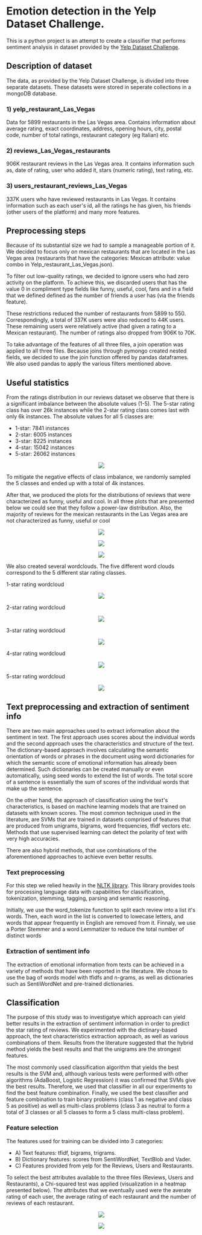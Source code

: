 # Emotion detection in the Yelp Dataset Challenge.

This is a python project is an attempt to create a classifier that performs sentiment analysis in dataset provided by the 
[Yelp Dataset Challenge](https://www.yelp.com/dataset/challenge).

## Description of dataset 

The data, as provided by the Yelp Dataset Challenge, is divided into three separate datasets. These datasets were stored
in seperate collections in a mongoDB database.

### 1) yelp_restaurant_Las_Vegas

Data for 5899 restaurants in the Las Vegas area. Contains information about average rating, exact coordinates, address, 
opening hours, city, postal code, number of total ratings, restaurant category (eg Italian) etc.


### 2) reviews_Las_Vegas_restaurants

906K restaurant reviews in the Las Vegas area. It contains information such as, date of rating, user who added it, 
stars (numeric rating), text rating, etc.

### 3) users_restaurant_reviews_Las_Vegas

337K users who have reviewed restaurants in Las Vegas. It contains information such as each user's id, all the ratings 
he has given, his friends (other users of the platform) and many more features.


## Preprocessing steps

Because of its substantial size we had to sample a manageable portion of it. We decided to focus only on mexican 
restaurants that are located in the Las Vegas area (restaurants that have the categories: Mexican attribute: value 
combo in Yelp_restaurant_Las_Vegas.json).

To filter out low-quality ratings, we decided to ignore users who had zero activity on the platform.
To achieve this, we discarded users that has the value 0 in compliment type fields like funny, useful, cool, fans 
and in a field that we defined defined as the number of friends a user has (via the friends feature).

These restrictions reduced the number of restaurants from 5899 to 550. Correspondingly, a total of 337K users were 
also reduced to 44K users. These remaining users were relatively active (had given a rating to a Mexican restaurant).
The number of ratings also dropped from 906K to 70K.

To take advantage of the features of all three files, a join operation was applied to all three files. Because joins 
through pymongo created nested fields, we decided to use the join function offered by pandas dataframes. 
We also used pandas to apply the various filters mentioned above.


## Useful statistics

From the ratings distribution in our reviews dataset we observe that there is a significant imbalance between the
absolute values (1-5). The 5-star rating class has over 26k instances while the 2-star rating class comes last with only
6k instances. The absolute values for all 5 classes are:

* 1-star: 7841 instances
* 2-star: 6005 instances
* 3-star: 8225 instances
* 4-star: 15042 instances
* 5-star: 26062 instances

<p align="center">
    <img src="https://github.com/diliadis/yelp_sentiment_analysis/blob/master/plots/stars_distribution.png">
</p>

To mitigate the negative effects of class imbalance, we randomly sampled the 5 classes and ended up with a total of
4k instances.

After that, we produced the plots for the distributions of reviews that were characterized as funny, useful and cool.
In all three plots that are presented below we could see that they follow a power-law distribution. Also, the majority of
reviews for the mexican restaurants in the Las Vegas area are not characterized as funny, useful or cool

<p align="center">
    <img src="https://github.com/diliadis/yelp_sentiment_analysis/blob/master/plots/Distribution_of_useful_reviews.png">
</p>

<p align="center">
    <img src="https://github.com/diliadis/yelp_sentiment_analysis/blob/master/plots/Distribution_of_funny_reviews.png">
</p>

<p align="center">
    <img src="https://github.com/diliadis/yelp_sentiment_analysis/blob/master/plots/Distribution_of_cool_reviews.png">
</p>


We also created several wordclouds. The five different word clouds correspond to the 5 different star rating classes.

1-star rating wordcloud
<p align="center">
    <img src="https://github.com/diliadis/yelp_sentiment_analysis/blob/master/word_clouds/rated_1_text.png">
</p>

2-star rating wordcloud
<p align="center">
    <img src="https://github.com/diliadis/yelp_sentiment_analysis/blob/master/word_clouds/rated_2_text.png">
</p>

3-star rating wordcloud
<p align="center">
    <img src="https://github.com/diliadis/yelp_sentiment_analysis/blob/master/word_clouds/rated_3_text.png">
</p>

4-star rating wordcloud
<p align="center">
    <img src="https://github.com/diliadis/yelp_sentiment_analysis/blob/master/word_clouds/rated_4_text.png">
</p>

5-star rating wordcloud
<p align="center">
    <img src="https://github.com/diliadis/yelp_sentiment_analysis/blob/master/word_clouds/rated_5_text.png">
</p>


## Text preprocessing and extraction of sentiment info

There are two main approaches used to extract information about the sentiment in text. The first approach uses scores 
about the individual words and the second approach uses the characteristics and structure of the text. The dictionary-based
approach involves calculating the semantic orientation of words or phrases in the document using word dictionaries for 
which the semantic score of emotional information has already been determined. Such dictionaries can be created manually
or even automatically, using seed words to extend the list of words. The total score of a sentence is essentially the 
sum of scores of the individual words that make up the sentence.

On the other hand, the approach of classification using the text's characteristics, is based on machine learning models
that are trained on datasets with known scores. The most common technique used in the literature, are SVMs that are trained
in datasets comprised of features that are produced from unigrams, bigrams, word frequencies, tfidf vectors etc. Methods 
that use supervised learning can detect the polarity of text with very high accuracies.

There are also hybrid methods, that use combinations of the aforementioned approaches to achieve even better results.

### Text preprocessing

For this step we relied heavily in the [NLTK library](https://www.nltk.org/). This library provides tools for processing 
language data with capabilities for classification, tokenization, stemming, tagging, parsing and semantic reasoning.

Initially, we use the word_tokenize function to split each review into a list it's words. Then, each word in the list is
converted to lowecase letters, and words that appear frequently in English are removed from it. Finnaly, we use a Porter
Stemmer and a word Lemmatizer to reduce the total number of distinct words 

### Extraction of sentiment info

The extraction of emotional information from texts can be achieved in a variety of methods that have been reported in the 
literature. We chose to use the bag of words model with tfidfs and n-grams, as well as dictionaries such as SentiWordNet 
and pre-trained dictionaries.

## Classification

The purpose of this study was to investigatye which approach can yield better results in the extraction of sentiment 
information in order to predict the star rating of reviews. We experimented with the dictinary-based approach, the
text characteristics extraction approach, as well as various combinations of them. Results from the literature suggested
that the hybrid method yields the best results and that the unigrams are the strongest features.

The most commonly used classification algorithm that yields the best results is the SVM and, although various tests were
performed with other algorithms (AdaBoost, Logistic Regression) it was confirmed that SVMs give the best results. Therefore,
we used that classifier in all our experiments to find the best feature combination. Finally, we used the best classifier 
and feature combination to train binary problems (class 1 as negative and class 5 as positive) as well as multi-class
problems (class 3 as neutral to form a total of 3 classes or all 5 classes to form a 5 class multi-class problem).


### Feature selection

The features used for training can be divided into 3 categories:

* A) Text features: tfidf, bigrams, trigrams.
* B) Dictionary features: scores from SentiWordNet, TextBlob and Vader.
* C) Features provided from yelp for the Reviews, Users and Restaurants.

To select the best attributes available to the three files (Reviews, Users and Restaurants), a Chi-squared test was applied
(visualization in a heatmap presented below). The attributes that we eventually used were the averate rating of each user,
the average rating of each restaurant and the number of reviews of each restaurant.

<p align="center">
    <img src="https://github.com/diliadis/yelp_sentiment_analysis/blob/master/plots/heat_map_stars_users.png">
</p>

<p align="center">
    <img src="https://github.com/diliadis/yelp_sentiment_analysis/blob/master/plots/heat_map_stars_business.png">
</p>
